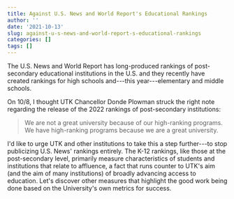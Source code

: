 ```yaml
---
title: Against U.S. News and World Report's Educational Rankings
author: ''
date: '2021-10-13'
slug: against-u-s-news-and-world-report-s-educational-rankings
categories: []
tags: []
---
```


The U.S. News and World Report has long-produced rankings of post-secondary educational institutions in the U.S. and they recently have created rankings for high schools and---this year---elementary and middle schools.

On 10/8, I thought UTK Chancellor Donde Plowman struck the right note regarding the release of the 2022 rankings of post-secondary institutions:

> We are not a great university because of our high-ranking programs. We have high-ranking programs because we are a great university.

I'd like to urge UTK and other institutions to take this a step further---to stop publicizing U.S. News' rankings entirely. The K-12 rankings, like those at the post-secondary level, primarily measure characteristics of students and institutions that relate to affluence, a fact that runs counter to UTK's aim (and the aim of many institutions) of broadly advancing access to education. Let's discover other measures that highlight the good work being done based on the University's own metrics for success.